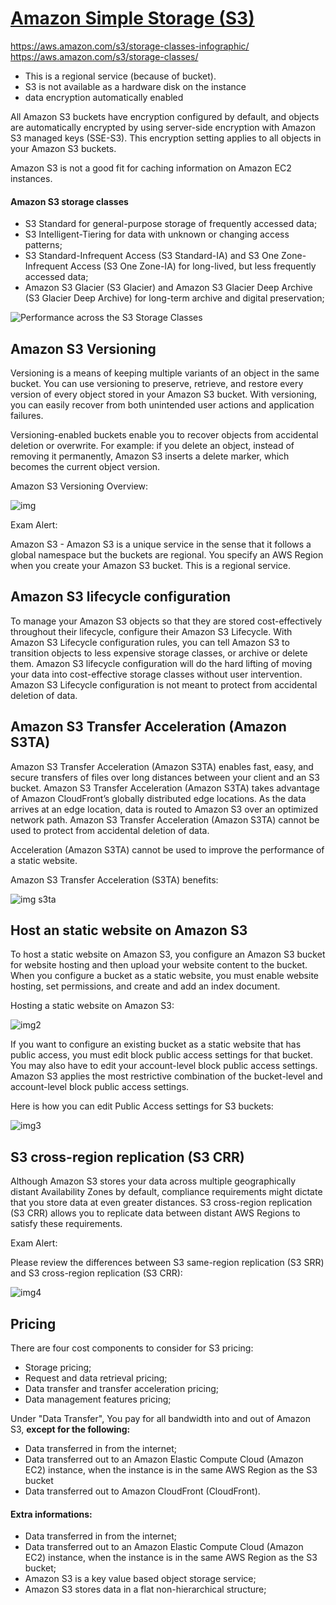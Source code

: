 # [Amazon Simple Storage (S3)](https://aws.amazon.com/s3/)

https://aws.amazon.com/s3/storage-classes-infographic/
https://aws.amazon.com/s3/storage-classes/

- This is a regional service (because of bucket).
- S3 is not available as a hardware disk on the instance
- data encryption automatically enabled

All Amazon S3 buckets have encryption configured by default, and objects are automatically encrypted by using server-side encryption with Amazon S3 managed keys (SSE-S3). This encryption setting applies to all objects in your Amazon S3 buckets.

Amazon S3 is not a good fit for caching information on Amazon EC2 instances.

#### Amazon S3 storage classes

- S3 Standard for general-purpose storage of frequently accessed data;
- S3 Intelligent-Tiering for data with unknown or changing access patterns;
- S3 Standard-Infrequent Access (S3 Standard-IA) and S3 One Zone-Infrequent Access (S3 One Zone-IA) for long-lived, but less frequently accessed data;
- Amazon S3 Glacier (S3 Glacier) and Amazon S3 Glacier Deep Archive (S3 Glacier Deep Archive) for long-term archive and digital preservation;

![Performance across the S3 Storage Classes](https://assets-pt.media.datacumulus.com/aws-clf-pt/assets/pt1-q9-i1.jpg)

## Amazon S3 Versioning

Versioning is a means of keeping multiple variants of an object in the same bucket. You can use versioning to preserve, retrieve, and restore every version of every object stored in your Amazon S3 bucket. With versioning, you can easily recover from both unintended user actions and application failures.

Versioning-enabled buckets enable you to recover objects from accidental deletion or overwrite. For example: if you delete an object, instead of removing it permanently, Amazon S3 inserts a delete marker, which becomes the current object version.

Amazon S3 Versioning Overview:

![img](https://assets-pt.media.datacumulus.com/aws-clf-pt/assets/pt3-q48-i1.jpg)

Exam Alert:

Amazon S3 - Amazon S3 is a unique service in the sense that it follows a global namespace but the buckets are regional. You specify an AWS Region when you create your Amazon S3 bucket. This is a regional service.

## Amazon S3 lifecycle configuration

To manage your Amazon S3 objects so that they are stored cost-effectively throughout their lifecycle, configure their Amazon S3 Lifecycle. With Amazon S3 Lifecycle configuration rules, you can tell Amazon S3 to transition objects to less expensive storage classes, or archive or delete them. Amazon S3 lifecycle configuration will do the hard lifting of moving your data into cost-effective storage classes without user intervention. Amazon S3 Lifecycle configuration is not meant to protect from accidental deletion of data.

## Amazon S3 Transfer Acceleration (Amazon S3TA)

Amazon S3 Transfer Acceleration (Amazon S3TA) enables fast, easy, and secure transfers of files over long distances between your client and an S3 bucket. Amazon S3 Transfer Acceleration (Amazon S3TA) takes advantage of Amazon CloudFront’s globally distributed edge locations. As the data arrives at an edge location, data is routed to Amazon S3 over an optimized network path. Amazon S3 Transfer Acceleration (Amazon S3TA) cannot be used to protect from accidental deletion of data.

Acceleration (Amazon S3TA) cannot be used to improve the performance of a static website.

Amazon S3 Transfer Acceleration (S3TA) benefits:

![img s3ta](https://assets-pt.media.datacumulus.com/aws-clf-pt/assets/pt4-q33-i1.jpg)

## Host an static website on Amazon S3

To host a static website on Amazon S3, you configure an Amazon S3 bucket for website hosting and then upload your website content to the bucket. When you configure a bucket as a static website, you must enable website hosting, set permissions, and create and add an index document.

Hosting a static website on Amazon S3:

![img2](https://assets-pt.media.datacumulus.com/aws-clf-pt/assets/pt3-q25-i1.jpg)

If you want to configure an existing bucket as a static website that has public access, you must edit block public access settings for that bucket. You may also have to edit your account-level block public access settings. Amazon S3 applies the most restrictive combination of the bucket-level and account-level block public access settings.

Here is how you can edit Public Access settings for S3 buckets:

![img3](https://docs.aws.amazon.com/AmazonS3/latest/dev/images/edit-public-access-clear.png)

## S3 cross-region replication (S3 CRR)

Although Amazon S3 stores your data across multiple geographically distant Availability Zones by default, compliance requirements might dictate that you store data at even greater distances. S3 cross-region replication (S3 CRR) allows you to replicate data between distant AWS Regions to satisfy these requirements.

Exam Alert:

Please review the differences between S3 same-region replication (S3 SRR) and S3 cross-region replication (S3 CRR):

![img4](https://assets-pt.media.datacumulus.com/aws-clf-pt/assets/pt3-q8-i1.jpg)

## Pricing

There are four cost components to consider for S3 pricing:

- Storage pricing;
- Request and data retrieval pricing;
- Data transfer and transfer acceleration pricing;
- Data management features pricing;

Under "Data Transfer", You pay for all bandwidth into and out of Amazon S3, **except for the following:**

- Data transferred in from the internet;
- Data transferred out to an Amazon Elastic Compute Cloud (Amazon EC2) instance, when the instance is in the same AWS Region as the S3 bucket
- Data transferred out to Amazon CloudFront (CloudFront).

#### Extra informations:

- Data transferred in from the internet;
- Data transferred out to an Amazon Elastic Compute Cloud (Amazon EC2) instance, when the instance is in the same AWS Region as the S3 bucket;
- Amazon S3 is a key value based object storage service;
- Amazon S3 stores data in a flat non-hierarchical structure;
